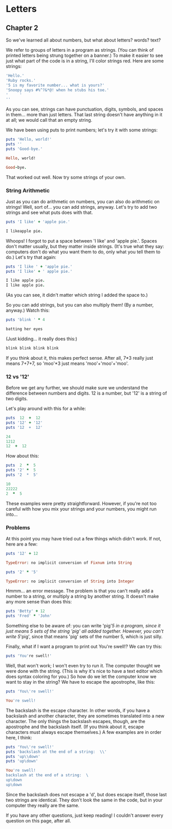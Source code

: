 
# Letters

## Chapter 2

So we've learned all about numbers, but what about letters? words? text?

We refer to groups of letters in a program as strings. (You can think of printed letters being strung together on a banner.) To make it easier to see just what part of the code is in a string, I'll color strings red. Here are some strings:

```ruby
'Hello.'
'Ruby rocks.'
'5 is my favorite number... what is yours?'
'Snoopy says #%^?&*@! when he stubs his toe.'
'     '
''
```

As you can see, strings can have punctuation, digits, symbols, and spaces in them... more than just letters. That last string doesn't have anything in it at all; we would call that an empty string.

We have been using puts to print numbers; let's try it with some strings:

```ruby
puts 'Hello, world!'
puts ''
puts 'Good-bye.'
```

```ruby
Hello, world!

Good-bye.
```

That worked out well. Now try some strings of your own.

### String Arithmetic

Just as you can do arithmetic on numbers, you can also do arithmetic on strings! Well, sort of... you can add strings, anyway. Let's try to add two strings and see what puts does with that.

```ruby
puts 'I like' + 'apple pie.'
```

```ruby
I likeapple pie.
```

Whoops! I forgot to put a space between 'I like' and 'apple pie.'. Spaces don't matter usually, but they matter inside strings. (It's true what they say: computers don't do what you want them to do, only what you tell them to do.) Let's try that again:

```ruby
puts 'I like ' + 'apple pie.'
puts 'I like' + ' apple pie.'
```

```ruby
I like apple pie.
I like apple pie.
```

(As you can see, it didn't matter which string I added the space to.)

So you can add strings, but you can also multiply them! (By a number, anyway.) Watch this:

```ruby
puts 'blink ' * 4
```

```ruby
batting her eyes
```

(Just kidding... it really does this:)

```ruby
blink blink blink blink
```

If you think about it, this makes perfect sense. After all, 7*3 really just means 7+7+7, so 'moo'*3 just means 'moo'+'moo'+'moo'.

### 12 vs '12'

Before we get any further, we should make sure we understand the difference between numbers and digits. 12 is a number, but '12' is a string of two digits.

Let's play around with this for a while:

```ruby
puts  12  +  12
puts '12' + '12'
puts '12  +  12'
```

```ruby
24
1212
12  +  12
```

How about this:

```ruby
puts  2  *  5
puts '2' *  5
puts '2  *  5'
```

```ruby
10
22222
2  *  5
```

These examples were pretty straightforward. However, if you're not too careful with how you mix your strings and your numbers, you might run into...

### Problems

At this point you may have tried out a few things which didn't work. If not, here are a few:

```ruby
puts '12' + 12
```

```ruby
TypeError: no implicit conversion of Fixnum into String
```

```ruby
puts '2' * '5'
```

```ruby
TypeError: no implicit conversion of String into Integer
```

Hmmm... an error message. The problem is that you can't really add a number to a string, or multiply a string by another string. It doesn't make any more sense than does this:

```ruby
puts 'Betty' + 12
puts 'Fred' * 'John'
```

Something else to be aware of: you can write 'pig'*5 in a program, since it just means 5 sets of the string 'pig' all added together. However, you can't write 5*'pig', since that means 'pig' sets of the number 5, which is just silly.

Finally, what if I want a program to print out You're swell!? We can try this:

```ruby
puts 'You're swell!'
```

Well, that won't work; I won't even try to run it. The computer thought we were done with the string. (This is why it's nice to have a text editor which does syntax coloring for you.) So how do we let the computer know we want to stay in the string? We have to escape the apostrophe, like this:

```ruby
puts 'You\'re swell!'
```

```ruby
You're swell!
```

The backslash is the escape character. In other words, if you have a backslash and another character, they are sometimes translated into a new character. The only things the backslash escapes, though, are the apostrophe and the backslash itself. (If you think about it, escape characters must always escape themselves.) A few examples are in order here, I think:

```ruby
puts 'You\'re swell!'
puts 'backslash at the end of a string:  \\'
puts 'up\\down'
puts 'up\down'
```

```ruby
You're swell!
backslash at the end of a string:  \
up\down
up\down
```

Since the backslash does not escape a 'd', but does escape itself, those last two strings are identical. They don't look the same in the code, but in your computer they really are the same.

If you have any other questions, just keep reading! I couldn't answer every question on this page, after all.
